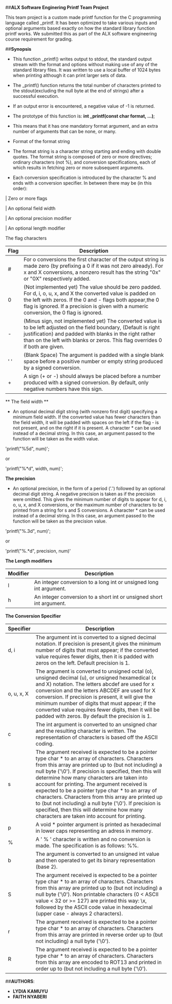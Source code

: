 ##**ALX Software Enginering Printf Team Project**

This team project is a custom made printf function for the C programming language called _printf. It has been optimized to take various inputs and optional arguments based exactly on how the standard library function printf works. We submitted this as part of the ALX software engineering course requirement for grading.

##**Synopsis**

 - This function _printf() writes output to stdout, the standard output stream with the format and options without making use of any of the standard library files. It was written to use a local buffer of 1024 bytes when printing although it can print larger sets of data.

 - The _printf() function returns the total number of characters printed to the stdout(excluding the null byte at the end of strings) after a successful execution.

 - If an output error is encountered, a negative value of -1 is returned.

 - The prototype of this function is: **int _printf(const char format, ...)**;

 - This means that it has one mandatory format argument, and an extra number of arguments that can be none, or many.

 - Format of the format string

 - The format string is a character string starting and ending with double quotes. The format string is composed of zero or more directives; ordinary characters (not %), and conversion specifications, each of which results in fetching zero or more subsequent arguments.

 - Each conversion specification is introduced by the character % and ends with a conversion specifier. In between there may be (in this order):

| Zero or more flags

| An optional field width

| An optional precision modifier

| An optional length modifier

The flag characters

| Flag | Description |
| --------| ------------ |
| # | For o conversions the first character of the output string is made zero (by prefixing a 0 if it was not zero already). For x and X conversions, a nonzero result has the string "0x" or "0X" respectively added. |
| 0 | (Not implemented yet) The value should be zero padded. For d, i, o, u, x, and X the converted value is padded on the left with zeros. If the 0 and - flags both appear,the 0 flag is ignored. If a precision is given with a numeric conversion, the 0 flag is ignored. |
| - | (Minus sign, not implemented yet) The converted value is to be left adjusted on the field boundary, (Default is right justification) and padded with blanks in the right rather than on the left with blanks or zeros. This flag overrides 0 if both are given. |
| ' ' | (Blank Space) The argument is padded with a single blank space before a positive number or empty string produced by a signed conversion. |
| + | A sign (+ or -) should always be placed before a number produced with a signed conversion. By default, only negative numbers have this sign. |

** The field width **

 - An optional decimal digit string (with nonzero first digit) specifying a minimum field width. If the converted value has fewer characters than the field width, it will be padded with spaces on the left if the flag - is not present, and on the right if it is present. A character * can be used instead of a decimal string. In this case, an argument passed to the function will be taken as the width value.

'printf("%5d", num)';

or

'printf("%*d", width, num)';

**The precision**

 - An optional precision, in the form of a period ('.') followed by an optional decimal digit string. A negative precision is taken as if the precision were omitted. This gives the minimum number of digits to appear for d, i, o, u, x, and X conversions, or the maximum number of characters to be printed from a string for s and S conversions. A character * can be used instead of a decimal string. In this case, an argument passed to the function will be taken as the precision value.

'printf("%.3d", num)';

or

'printf("%.*d", precision, num)'

**The Length modifiers**

| Modifier | Description |
| -------------- | ------------- |
| l | An integer conversion to a long int or unsigned long int argument. |
| h | An integer conversion to a short int or unsigned short int argument. |

**The Conversion Specifier**

| Specifier | Description |
| --------------- | ------------ |
| d, i | The argument int is converted to a signed decimal notation. If precision is present,it gives the minimum number of digits that must appear; if the converted value requires fewer digits, then it is padded with zeros on the left. Default precision is 1. |
| o, u, x, X | The argument is converted to unsigned octal (o), unsigned decimal (u), or unsigned hexamedical (x and X) notation. The letters abcdef are used for x conversion and the letters ABCDEF are used for X conversion. If precision is present, it will give the minimum number of digits that must appear; if the converted value requires fewer digits, then it will be padded with zeros. By default the precision is 1. |
| c | The int argument is converted to an unsigned char and the resulting character is written. The representation of characters is based off the ASCII coding. |
| s | The argument received is expected to be a pointer type char * to an array of characters. Characters from this array are printed up to (but not including) a null byte ('\0'). If precision is specified, then this will determine how many characters are taken into account for printing. The argument received is expected to be a pointer type char * to an array of characters. Characters from this array are printed up to (but not including) a null byte ('\0'). If precision is specified, then this will determine how many characters are taken into account for printing. |
| p | A void * pointer argument is printed as hexadecimal in lower caps representing an adress in memory. |
| % | A ' % ' character is written and no conversion is made. The specification is as follows: %%. |
| b | The argument is converted to an unsigned int value and then operated to get its binary representation (base 2). |
| S | The argument received is expected to be a pointer type char * to an array of characters. Characters from this array are printed up to (but not including) a null byte ('\0'). Non printable characters (0 < ASCII value < 32 or >= 127) are printed this way: \x, followed by the ASCII code value in hexadecimal (upper case - always 2 characters). |
| r | The argument received is expected to be a pointer type char * to an array of characters. Characters from this array are printed in reverse order up to (but not including) a null byte ('\0'). |
| R | The argument received is expected to be a pointer type char * to an array of characters. Characters from this array are encoded to ROT13 and printed in order up to (but not including a null byte ('\0'). |


##**AUTHORS**:

 - **LYDIA KAMUYU**
 - **FAITH NYABERI**

